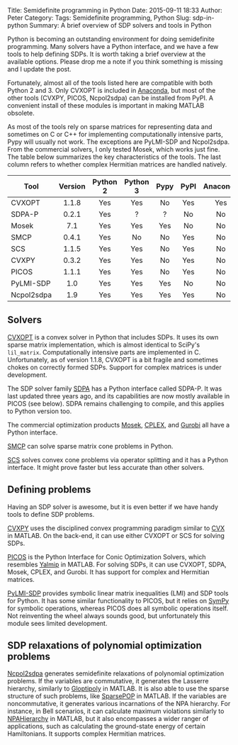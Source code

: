 Title: Semidefinite programming in Python
Date: 2015-09-11 18:33
Author: Peter
Category: 
Tags: Semidefinite programming, Python
Slug: sdp-in-python
Summary: A brief overview of SDP solvers and tools in Python

Python is becoming an outstanding environment for doing semidefinite programming. Many solvers have a Python interface, and we have a few tools to help defining SDPs. It is worth taking a brief overview at the available options. Please drop me a note if you think something is missing and I update the post.

Fortunately, almost all of the tools listed here are compatible with both Python 2 and 3. Only CVXOPT is included in [Anaconda](https://store.continuum.io/cshop/anaconda/), but most of the other tools (CVXPY, PICOS, Ncpol2sdpa) can be installed from PyPI. A convenient install of these modules is important in making MATLAB obsolete.

As most of the tools rely on sparse matrices for representing data and sometimes on C or C++ for implementing computationally intensive parts, Pypy will usually not work. The exceptions are PyLMI-SDP and Ncpol2sdpa. From the commercial solvers, I only tested Mosek, which works just fine. The table below summarizes the key characteristics of the tools. The last column refers to whether complex Hermitian matrices are handled natively.

Tool      |Version|Python 2|Python 3|Pypy|PyPI| Anaconda|Hermitian
----------|:-----:|:------:|:------:|:--:|:--:|:-------:|:-------:
CVXOPT    |1.1.8  |Yes     |Yes     |No  | Yes| Yes     |No
SDPA-P    |0.2.1  |Yes     |?       |?   | No | No      |No
Mosek     |7.1    |Yes     |Yes     |Yes | No | No      |No
SMCP      |0.4.1  |Yes     |No      |No  | Yes| No      |No
SCS       |1.1.5  |Yes     |Yes     |No  | Yes| No      |No
CVXPY     |0.3.2  |Yes     |Yes     |No  | Yes| No      |No
PICOS     |1.1.1  |Yes     |Yes     |No  | Yes| No      |Yes
PyLMI-SDP |1.0    |Yes     |Yes     |Yes | No | No      |No
Ncpol2sdpa|1.9    |Yes     |Yes     |Yes | Yes| No      |Yes


Solvers
--------
[CVXOPT](http://cvxopt.org/) is a convex solver in Python that includes SDPs. It uses its own sparse matrix implementation, which is almost identical to SciPy's `lil_matrix`. Computationally intensive parts are implemented in C. Unfortunately, as of version 1.1.8, CVXOPT is a bit fragile and sometimes chokes on correctly formed SDPs. Support for complex matrices is under development.

The SDP solver family [SDPA](http://sdpa.sourceforge.net/) has a Python interface called SDPA-P. It was last updated three years ago, and its capabilities are now mostly available in PICOS (see below). SDPA remains challenging to compile, and this applies to Python version too.

The commercial optimization products [Mosek](http://mosek.com/), [CPLEX](http://www-01.ibm.com/software/commerce/optimization/cplex-optimizer/), and [Gurobi](http://www.gurobi.com) all have a Python interface.

[SMCP](https://smcp.readthedocs.io/) can solve sparse matrix cone problems in Python.

[SCS](https://github.com/cvxgrp/scs) solves convex cone problems via operator splitting and it has a Python interface. It might prove faster but less accurate than other solvers.

Defining problems
-------------------
Having an SDP solver is awesome, but it is even better if we have handy tools to define SDP problems. 

[CVXPY](http://www.cvxpy.org/) uses the disciplined convex programming paradigm similar to [CVX](http://cvxr.com/cvx/) in MATLAB. On the back-end, it can use either CVXOPT or SCS for solving SDPs.

[PICOS](http://picos.zib.de/) is the Python Interface for Conic Optimization Solvers, which resembles [Yalmip](http://users.isy.liu.se/johanl/yalmip/) in MATLAB. For solving SDPs, it can use CVXOPT, SDPA, Mosek, CPLEX, and Gurobi. It has support for complex and Hermitian matrices.

[PyLMI-SDP](https://github.com/cdsousa/PyLMI-SDP) provides symbolic linear matrix inequalities (LMI) and SDP tools for Python. It has some similar functionality to PICOS, but it relies on [SymPy](http://www.sympy.org/) for symbolic operations, whereas PICOS does all symbolic operations itself. Not reinventing the wheel always sounds good, but unfortunately this module sees limited development.

SDP relaxations of polynomial optimization problems
----------------------------------------------------------
[Ncpol2sdpa](https://ncpol2sdpa.readthedocs.io/) generates semidefinite relaxations of polynomial optimization problems. If the variables are commutative, it generates the Lasserre hierarchy, similarly to  [Gloptipoly](http://homepages.laas.fr/henrion/software/gloptipoly/) in MATLAB. It is also able to use the sparse structure of such problems, like [SparsePOP](http://sparsepop.sourceforge.net/) in MATLAB. If the variables are noncommutative, it generates various incarnations of the NPA hierarchy. For instance, in Bell scenarios, it can calculate maximum violations similarly to [NPAHierarchy](http://www.qetlab.com/NPAHierarchy) in MATLAB, but it also encompasses a wider ranger of applications, such as calculating the ground-state energy of certain Hamiltonians. It supports complex Hermitian matrices.
